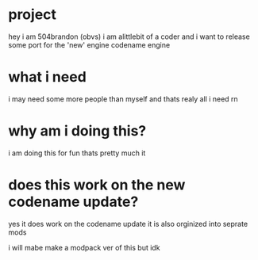 # project
hey i am 504brandon (obvs) i am alittlebit of a coder and i want to release some port for the 'new' engine codename engine

# what i need
i may need some more people than myself and thats realy all i need rn

# why am i doing this?
i am doing this for fun thats pretty much it

# does this work on the new codename update?
yes it does work on the codename update it is also orginized into seprate mods

i will mabe make a modpack ver of this but idk
